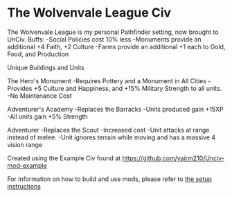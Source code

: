 # The Wolvenvale League Civ

The Wolvenvale League is my personal Pathfinder setting, now brought to UnCiv.
Buffs:
-Social Policies cost 10% less
-Monuments provide an additional +4 Faith, +2 Culture
-Farms provide an additional +1 each to Gold, Food, and Production

Unique Buildings and Units

The Hero's Monument
-Requires Pottery and a Monument in All Cities
-Provides +5 Culture and Happiness, and +15% Military Strength to all units.
-No Maintenance Cost

Adventurer's Academy
-Replaces the Barracks
-Units produced gain +15XP
-All units gain +5% Strength

Adventurer
-Replaces the Scout
-Increased cost
-Unit attacks at range instead of melee.
-Unit ignores terrain while moving and has a massive 4 vision range

Created using the Example Civ found at https://github.com/yairm210/Unciv-mod-example

For information on how to build and use mods, please refer to [the setup instructions](https://yairm210.github.io/Unciv/Modders/Making-a-new-Civilization/)

